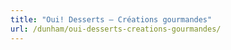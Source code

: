 ```yaml
---
title: "Oui! Desserts – Créations gourmandes"
url: /dunham/oui-desserts-creations-gourmandes/
---
```

